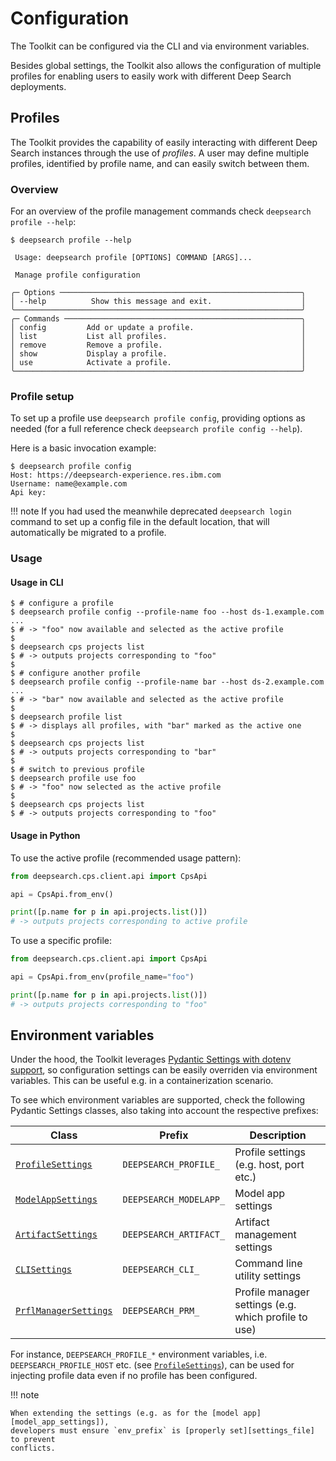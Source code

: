 # Configuration

The Toolkit can be configured via the CLI and via environment variables.

Besides global settings, the Toolkit also allows the configuration of multiple
profiles for enabling users to easily work with different Deep Search deployments.

## Profiles

The Toolkit provides the capability of easily interacting with different Deep Search
instances through the use of *profiles*. A user may define multiple profiles, identified
by profile name, and can easily switch between them.

### Overview

For an overview of the profile management commands check `deepsearch profile --help`:
```console
$ deepsearch profile --help

 Usage: deepsearch profile [OPTIONS] COMMAND [ARGS]...

 Manage profile configuration

╭─ Options ──────────────────────────────────────────────────────╮
│ --help          Show this message and exit.                    │
╰────────────────────────────────────────────────────────────────╯
╭─ Commands ─────────────────────────────────────────────────────╮
│ config         Add or update a profile.                        │
│ list           List all profiles.                              │
│ remove         Remove a profile.                               │
│ show           Display a profile.                              │
│ use            Activate a profile.                             │
╰────────────────────────────────────────────────────────────────╯
```

### Profile setup

To set up a profile use `deepsearch profile config`, providing options as needed (for a
full reference check `deepsearch profile config --help`).

Here is a basic invocation example:

```console
$ deepsearch profile config
Host: https://deepsearch-experience.res.ibm.com
Username: name@example.com
Api key:
```

!!! note
    If you had used the meanwhile deprecated `deepsearch login` command to set up a
    config file in the default location, that will automatically be migrated to a profile.

### Usage

#### Usage in CLI

```console
$ # configure a profile
$ deepsearch profile config --profile-name foo --host ds-1.example.com ...
$ # -> "foo" now available and selected as the active profile
$
$ deepsearch cps projects list
$ # -> outputs projects corresponding to "foo"
$
$ # configure another profile
$ deepsearch profile config --profile-name bar --host ds-2.example.com ...
$ # -> "bar" now available and selected as the active profile
$
$ deepsearch profile list
$ # -> displays all profiles, with "bar" marked as the active one
$
$ deepsearch cps projects list
$ # -> outputs projects corresponding to "bar"
$
$ # switch to previous profile
$ deepsearch profile use foo
$ # -> "foo" now selected as the active profile
$
$ deepsearch cps projects list
$ # -> outputs projects corresponding to "foo"
```

#### Usage in Python

To use the active profile (recommended usage pattern):
```python
from deepsearch.cps.client.api import CpsApi

api = CpsApi.from_env()

print([p.name for p in api.projects.list()])
# -> outputs projects corresponding to active profile
```

To use a specific profile:
```python
from deepsearch.cps.client.api import CpsApi

api = CpsApi.from_env(profile_name="foo")

print([p.name for p in api.projects.list()])
# -> outputs projects corresponding to "foo"
```

## Environment variables

Under the hood, the Toolkit leverages [Pydantic Settings with dotenv
support][pydantic_settings], so configuration settings can be easily overriden via
environment variables. This can be useful e.g. in a containerization scenario.

To see which environment variables are supported, check the following Pydantic Settings
classes, also taking into account the respective prefixes:

| Class | Prefix | Description |
| --- | --- | --- |
| [`ProfileSettings`][settings_file] | `DEEPSEARCH_PROFILE_` | Profile settings (e.g. host, port etc.) |
| [`ModelAppSettings`][model_app_settings] | `DEEPSEARCH_MODELAPP_` | Model app settings |
| [`ArtifactSettings`][artifact_settings] | `DEEPSEARCH_ARTIFACT_` | Artifact management settings |
| [`CLISettings`][cli_settings] | `DEEPSEARCH_CLI_` | Command line utility settings |
| [`PrflManagerSettings`][settings_file] | `DEEPSEARCH_PRM_` |  Profile manager settings (e.g. which profile to use) |

For instance, `DEEPSEARCH_PROFILE_*` environment variables, i.e. `DEEPSEARCH_PROFILE_HOST` etc.
(see [`ProfileSettings`][settings_file]), can be used for injecting profile data even if
no profile has been configured.

!!! note

    When extending the settings (e.g. as for the [model app][model_app_settings]),
    developers must ensure `env_prefix` is [properly set][settings_file] to prevent
    conflicts.

[pydantic_settings]: https://docs.pydantic.dev/dev-v1/usage/settings
[settings_file]: https://github.com/DS4SD/deepsearch-toolkit/blob/main/deepsearch/core/client/settings.py
[model_app_settings]: https://github.com/DS4SD/deepsearch-toolkit/blob/main/deepsearch/model/server/config.py
[artifact_settings]: https://github.com/DS4SD/deepsearch-toolkit/blob/main/deepsearch/artifacts/settings.py
[cli_settings]: https://github.com/DS4SD/deepsearch-toolkit/blob/main/deepsearch/core/cli/settings.py
